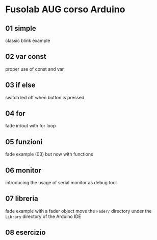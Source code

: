 Fusolab AUG corso Arduino
=========================

## 01 simple
classic blink example

## 02 var const
proper use of const and var

## 03 if else
switch led off when button is pressed

## 04 for
fade in/out with for loop

## 05 funzioni
fade example (03) but now with functions

## 06 monitor
introducing the usage of serial monitor as debug tool

## 07 libreria
fade example with a fader object
move the `Fader/` directory under the `Library` directory of the Arduino IDE

## 08 esercizio

